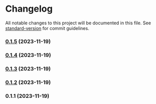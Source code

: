 # Changelog

All notable changes to this project will be documented in this file. See [standard-version](https://github.com/conventional-changelog/standard-version) for commit guidelines.

### [0.1.5](https://github.com/LucasSAmaral/ficha-personagem/compare/v0.1.4...v0.1.5) (2023-11-19)

### [0.1.4](https://github.com/LucasSAmaral/ficha-personagem/compare/v0.1.3...v0.1.4) (2023-11-19)

### [0.1.3](https://github.com/LucasSAmaral/ficha-personagem/compare/v0.1.2...v0.1.3) (2023-11-19)

### [0.1.2](https://github.com/LucasSAmaral/ficha-personagem/compare/v0.1.1...v0.1.2) (2023-11-19)

### 0.1.1 (2023-11-19)
